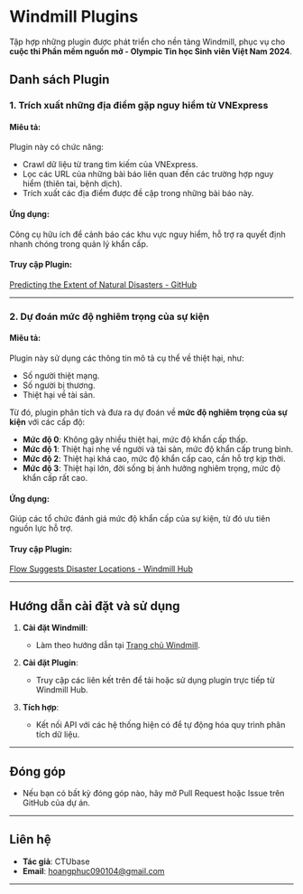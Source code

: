 # Windmill Plugins

Tập hợp những plugin được phát triển cho nền tảng Windmill, phục vụ cho **cuộc thi Phần mềm nguồn mở - Olympic Tin học Sinh viên Việt Nam 2024**.

## Danh sách Plugin

### 1. **Trích xuất những địa điểm gặp nguy hiểm từ VNExpress**

#### Miêu tả:
Plugin này có chức năng:
- Crawl dữ liệu từ trang tìm kiếm của VNExpress.
- Lọc các URL của những bài báo liên quan đến các trường hợp nguy hiểm (thiên tai, bệnh dịch).
- Trích xuất các địa điểm được đề cập trong những bài báo này.

#### Ứng dụng:
Công cụ hữu ích để cảnh báo các khu vực nguy hiểm, hỗ trợ ra quyết định nhanh chóng trong quản lý khẩn cấp.

#### Truy cập Plugin:
[Predicting the Extent of Natural Disasters - GitHub](https://hub.windmill.dev/scripts/github/9891/predicting-the-extent-of-natural-disasters-github)

---

### 2. **Dự đoán mức độ nghiêm trọng của sự kiện**

#### Miêu tả:
Plugin này sử dụng các thông tin mô tả cụ thể về thiệt hại, như:
- Số người thiệt mạng.
- Số người bị thương.
- Thiệt hại về tài sản.

Từ đó, plugin phân tích và đưa ra dự đoán về **mức độ nghiêm trọng của sự kiện** với các cấp độ:

- **Mức độ 0**: Không gây nhiều thiệt hại, mức độ khẩn cấp thấp.
- **Mức độ 1**: Thiệt hại nhẹ về người và tài sản, mức độ khẩn cấp trung bình.
- **Mức độ 2**: Thiệt hại khá cao, mức độ khẩn cấp cao, cần hỗ trợ kịp thời.
- **Mức độ 3**: Thiệt hại lớn, đời sống bị ảnh hưởng nghiêm trọng, mức độ khẩn cấp rất cao.

#### Ứng dụng:
Giúp các tổ chức đánh giá mức độ khẩn cấp của sự kiện, từ đó ưu tiên nguồn lực hỗ trợ.

#### Truy cập Plugin:
[Flow Suggests Disaster Locations - Windmill Hub](https://hub.windmill.dev/flows/57/flow-suggests-disaster-locations)

---

## Hướng dẫn cài đặt và sử dụng

1. **Cài đặt Windmill**:
   - Làm theo hướng dẫn tại [Trang chủ Windmill](https://windmill.dev).
   
2. **Cài đặt Plugin**:
   - Truy cập các liên kết trên để tải hoặc sử dụng plugin trực tiếp từ Windmill Hub.

3. **Tích hợp**:
   - Kết nối API với các hệ thống hiện có để tự động hóa quy trình phân tích dữ liệu.

---

## Đóng góp
- Nếu bạn có bất kỳ đóng góp nào, hãy mở Pull Request hoặc Issue trên GitHub của dự án.

---

## Liên hệ
- **Tác giả**: CTUbase
- **Email**: hoangphuc090104@gmail.com

---


